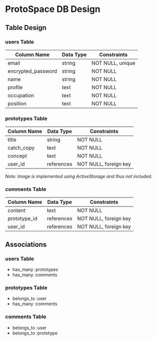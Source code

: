 # ProtoSpace DB Design

## Table Design

### users Table

| Column Name          | Data Type | Constraints            |
|----------------------|-----------|------------------------|
| email                | string    | NOT NULL, unique       |
| encrypted_password   | string    | NOT NULL               |
| name                 | string    | NOT NULL               |
| profile              | text      | NOT NULL               |
| occupation           | text      | NOT NULL               |
| position             | text      | NOT NULL               |

### prototypes Table

| Column Name     | Data Type   | Constraints                   |
|-----------------|-------------|-------------------------------|
| title           | string      | NOT NULL                      |
| catch_copy      | text        | NOT NULL                      |
| concept         | text        | NOT NULL                      |
| user_id         | references  | NOT NULL, foreign key         |

*Note: Image is implemented using ActiveStorage and thus not included.*

### comments Table

| Column Name     | Data Type   | Constraints                   |
|-----------------|-------------|-------------------------------|
| content         | text        | NOT NULL                      |
| prototype_id    | references  | NOT NULL, foreign key         |
| user_id         | references  | NOT NULL, foreign key         |

## Associations

### users Table
- has_many :prototypes
- has_many :comments

### prototypes Table
- belongs_to :user
- has_many :comments

### comments Table
- belongs_to :user
- belongs_to :prototype